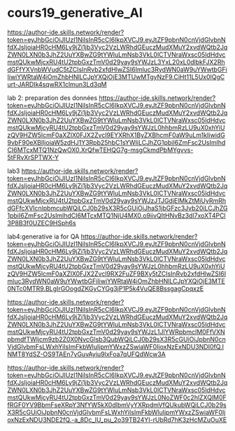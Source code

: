 # cours19_generative_AI
https://author-ide.skills.network/render?token=eyJhbGciOiJIUzI1NiIsInR5cCI6IkpXVCJ9.eyJtZF9pbnN0cnVjdGlvbnNfdXJsIjoiaHR0cHM6Ly9jZi1jb3Vyc2VzLWRhdGEuczMudXMuY2xvdWQtb2JqZWN0LXN0b3JhZ2UuYXBwZG9tYWluLmNsb3VkL0lCTVNraWxsc05ldHdvcmstQUkwMjcxRU4tU2tpbGxzTmV0d29yay9sYWJzL3YxL20xL0dlbkFJX2RhdGFfYXVnbWVudC5tZCIsInRvb2xfdHlwZSI6Imluc3RydWN0aW9uYWwtbGFiIiwiYWRtaW4iOmZhbHNlLCJpYXQiOjE3MTUwMTgyNzF9.CiHt11L5Ux0lQgCurt-JARDIk4sqwRX1clmun3Ld3qM

lab 2: preparation des données 
https://author-ide.skills.network/render?token=eyJhbGciOiJIUzI1NiIsInR5cCI6IkpXVCJ9.eyJtZF9pbnN0cnVjdGlvbnNfdXJsIjoiaHR0cHM6Ly9jZi1jb3Vyc2VzLWRhdGEuczMudXMuY2xvdWQtb2JqZWN0LXN0b3JhZ2UuYXBwZG9tYWluLmNsb3VkL0lCTVNraWxsc05ldHdvcmstQUkwMjcyRU4tU2tpbGxzTmV0d29yay9sYWJzL0hhbmRzLU9uX0xhYiUzQV9HZW5lcmF0aXZlX0FJX2Zvcl9EYXRhX1ByZXBhcmF0aW9uLm1kIiwidG9vbF90eXBlIjoiaW5zdHJ1Y3Rpb25hbC1sYWIiLCJhZG1pbiI6ZmFsc2UsImlhdCI6MTcxMTQ1NzQwOX0.XrQfwTEHQG7g-msgCkmdPbMYgvvs-5tFRvXrSPTWX-Y

lab3
https://author-ide.skills.network/render?token=eyJhbGciOiJIUzI1NiIsInR5cCI6IkpXVCJ9.eyJtZF9pbnN0cnVjdGlvbnNfdXJsIjoiaHR0cHM6Ly9jZi1jb3Vyc2VzLWRhdGEuczMudXMuY2xvdWQtb2JqZWN0LXN0b3JhZ2UuYXBwZG9tYWluLmNsb3VkL0lCTVNraWxsc05ldHdvcmstQUkwMjcxRU4tU2tpbGxzTmV0d29yay9sYWJzJTJGdjElMkZtMiUyRmRhdGFfcXVlcnlpbmcubWQiLCJ0b29sX3R5cGUiOiJhaS1jbGFzc3Jvb20iLCJhZG1pbiI6ZmFsc2UsImlhdCI6MTcxMTQ1NjU4MX0.o9iivQItHNvBz3dl7xoXT4PCl3P8B3f0UZEC9HSph6s

lab4:generative ia for QA
https://author-ide.skills.network/render?token=eyJhbGciOiJIUzI1NiIsInR5cCI6IkpXVCJ9.eyJtZF9pbnN0cnVjdGlvbnNfdXJsIjoiaHR0cHM6Ly9jZi1jb3Vyc2VzLWRhdGEuczMudXMuY2xvdWQtb2JqZWN0LXN0b3JhZ2UuYXBwZG9tYWluLmNsb3VkL0lCTVNraWxsc05ldHdvcmstQUkwMjcyRU4tU2tpbGxzTmV0d29yay9sYWJzL0hhbmRzLU9uX0xhYiUzQV9HZW5lcmF0aXZlX0FJX2Zvcl9RX2FuZF9BXy5tZCIsInRvb2xfdHlwZSI6Imluc3RydWN0aW9uYWwtbGFiIiwiYWRtaW4iOmZhbHNlLCJpYXQiOjE3MTE0NTc0MTR9.BLgIrGOogdZKGyCYGg3jP1P5k4VuQE8BssgagCpqxzE

https://author-ide.skills.network/render?token=eyJhbGciOiJIUzI1NiIsInR5cCI6IkpXVCJ9.eyJtZF9pbnN0cnVjdGlvbnNfdXJsIjoiaHR0cHM6Ly9jZi1jb3Vyc2VzLWRhdGEuczMudXMuY2xvdWQtb2JqZWN0LXN0b3JhZ2UuYXBwZG9tYWluLmNsb3VkL0lCTVNraWxsc05ldHdvcmstQUkwMjcyRU4tU2tpbGxzTmV0d29yay9sYWJzL1JlYWRpbmclM0FfVXNpbmdfTWljcm9zb2Z0X0NvcGlsb3QubWQiLCJ0b29sX3R5cGUiOiJpbnN0cnVjdGlvbmFsLWxhYiIsImFkbWluIjpmYWxzZSwiaWF0IjoxNzExNDU3NDI0fQ.INMT8YdSZ-OS9TAEn7yGuvAyiu9lxFoa7qUFQdWcw3A

https://author-ide.skills.network/render?token=eyJhbGciOiJIUzI1NiIsInR5cCI6IkpXVCJ9.eyJtZF9pbnN0cnVjdGlvbnNfdXJsIjoiaHR0cHM6Ly9jZi1jb3Vyc2VzLWRhdGEuczMudXMuY2xvdWQtb2JqZWN0LXN0b3JhZ2UuYXBwZG9tYWluLmNsb3VkL0lCTVNraWxsc05ldHdvcmstQUkwMjcyRU4tU2tpbGxzTmV0d29yay9sYWJzL0NoZWF0c2hlZXQlM0FfRGF0YV9BbmFseXRpY3NfYW5kX0dlbmVyYXRpdmVfQUkubWQiLCJ0b29sX3R5cGUiOiJpbnN0cnVjdGlvbmFsLWxhYiIsImFkbWluIjpmYWxzZSwiaWF0IjoxNzExNDU3NDE2fQ.-a_8Dc_IU_pu_2o39TB24YI-rUbRd7hK3zHcMZuOuXE
